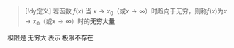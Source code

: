 


> [!dy定义] 
> 若函数 $f(x)$ 当 $x→x_{0}$（或$x→\infty$）时趋向于无穷，则称$f(x)$为$x→x_{0}$（或$x→\infty$）时的**无穷大量**

极限是 无穷大 表示 极限不存在

